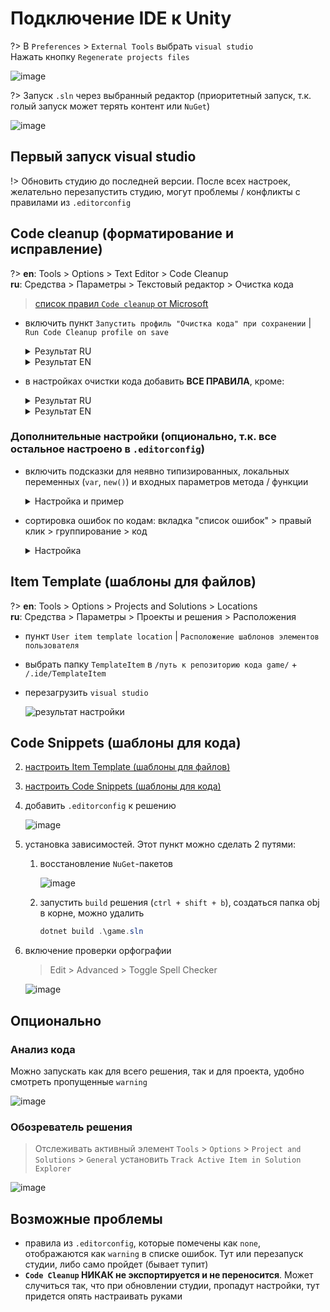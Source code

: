 # Подключение IDE к Unity

?>
В `Preferences` > `External Tools` выбрать `visual studio`  
Нажать кнопку `Regenerate projects files`

![image](../_images/start-unity-external-tools.jpg)

?> Запуск `.sln` через выбранный редактор (приоритетный запуск, т.к. голый запуск может терять контент или `NuGet`)

![image](../_images/start-unity-open-sln.jpg)

## Первый запуск visual studio

!> Обновить студию до последней версии. После всех настроек, желательно перезапустить студию, могут проблемы / конфликты с правилами из `.editorconfig`

## Code cleanup (форматирование и исправление)

?>
**en**: Tools > Options > Text Editor > Code Cleanup  
**ru**: Средства > Параметры > Текстовый редактор > Очистка кода

> [список правил `Code cleanup` от Microsoft](https://learn.microsoft.com/en-us/visualstudio/ide/code-styles-and-code-cleanup?view=vs-2022#code-cleanup-settings)

-   включить пункт `Запустить профиль "Очистка кода" при сохранении` | `Run Code Cleanup profile on save`

    <details>
      <summary>Результат RU</summary>
      <img src="../_images/code-cleanup-on-save-ru.png" alt="настройки при ru локализации">
    </details>
    <details>
      <summary>Результат EN</summary>
      <img src="../_images/code-cleanup-on-save-en.png" alt="настройки при en локализации">
    </details>

-   в настройках очистки кода добавить **ВСЕ ПРАВИЛА**, кроме:

    <details>
      <summary>Результат RU</summary>
      <img src="../_images/code-cleanup-rules-ru.png" alt="настройки при ru локализации">
    </details>
    <details>
      <summary>Результат EN</summary>
      <img src="../_images/code-cleanup-rules-en.png" alt="настройки при en локализации">
    </details>

### Дополнительные настройки (опционально, т.к. все остальное настроено в `.editorconfig`)

-   включить подсказки для неявно типизированных, локальных переменных (`var`, `new()`) и входных параметров метода / функции

    <details>
      <summary>Настройка и пример</summary>
      <img src="../_images/code-cleanup-visual-studio-parameters.png" alt="настройки">
      <img src="../_images/code-cleanup-visual-studio-parameters-example.png" alt="пример">
    </details>

-   сортировка ошибок по кодам: вкладка "список ошибок" > правый клик > группирование > код

    <details>
      <summary>Настройка</summary>
      <img src="../_images/code-cleanup-visual-studio-sort-list-errors.png" alt="пример">
    </details>

## Item Template (шаблоны для файлов)

?>
**en**: Tools > Options > Projects and Solutions > Locations  
**ru**: Средства > Параметры > Проекты и решения > Расположения

-   пункт `User item template location` | `Расположение шаблонов элементов пользователя`
-   выбрать папку `TemplateItem` в `/путь к репозиторию кода game/` + `/.ide/TemplateItem`
-   перезагрузить `visual studio`

    ![результат настройки](../_images/item-template-result.jpg)

## Code Snippets (шаблоны для кода)

2.  [настроить Item Template (шаблоны для файлов)][4]
3.  [настроить Code Snippets (шаблоны для кода)][5]
4.  добавить `.editorconfig` к решению

    ![image][6]

5.  установка зависимостей. Этот пункт можно сделать 2 путями:

    1. восстановление `NuGet`-пакетов

        ![image][7]

    2. запустить `build` решения (`ctrl + shift + b`), создаться папка obj в корне, можно удалить

        ```PowerShell
        dotnet build .\game.sln
        ```

6.  включение проверки орфографии

    > Edit > Advanced > Toggle Spell Checker

    ![image][8]

## Опционально

### Анализ кода

Можно запускать как для всего решения, так и для проекта, удобно смотреть пропущенные `warning`

![image][9]

### Обозреватель решения

> Отслеживать активный элемент
> `Tools` > `Options` > `Project and Solutions` > `General` установить `Track Active Item in Solution Explorer`

![image][10]

[4]: ./1.%20Item%20Template.md
[5]: ./2.%20Code%20Snippets.md
[6]: ../../Resources/first-start-sln-add-editorconfig.png
[7]: ../../Resources/visual-studio-restore-nuget.png
[8]: ../../Resources/first-start-toggle-spell-checker.jpg
[9]: ../../Resources/first-start-analysis.png
[10]: ../../Resources/track-active-item-explorer-solution.jpg

## Возможные проблемы

-   правила из `.editorconfig`, которые помечены как `none`, отображаются как `warning` в списке ошибок. Тут или перезапуск студии, либо само пройдет (бывает тупит)
-   **`Code Cleanup` НИКАК не экспортируется и не переносится**. Может случиться так, что при обновлении студии, пропадут настройки, тут придется опять настраивать руками

